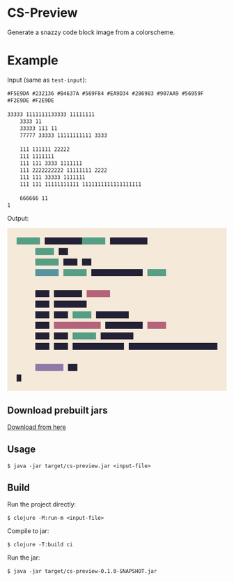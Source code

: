 # CS-Preview

Generate a snazzy code block image from a colorscheme.

# Example

Input (same as `test-input`):
```
#F5E9DA #232136 #B4637A #569F84 #EA9D34 #286983 #907AA9 #56959F #F2E9DE #F2E9DE
  
33333 1111111133333 11111111
    3333 11
    33333 111 11
    77777 33333 11111111111 3333
    
    111 111111 22222
    111 1111111
    111 111 3333 1111111
    111 2222222222 11111111 2222
    111 111 33333 1111111
    111 111 11111111111 1111111111111111111
    
    666666 11
1
```

Output:

![Example Output](https://raw.githubusercontent.com/L3afMe/cs-preview/master/test-output.jpg)

## Download prebuilt jars

[Download from here](https://github.com/l3afme/cs-preview/releases)

## Usage

    $ java -jar target/cs-preview.jar <input-file>

## Build

Run the project directly:

    $ clojure -M:run-m <input-file>

Compile to jar:

    $ clojure -T:build ci

Run the jar:

    $ java -jar target/cs-preview-0.1.0-SNAPSHOT.jar

